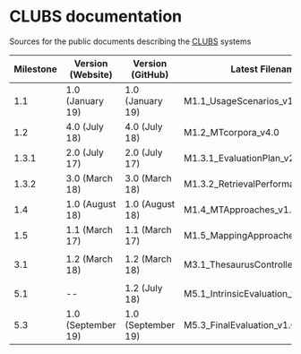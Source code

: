 # CLUBS documentation
Sources for the public documents describing the [CLUBS](https://www.clubs-project.eu) systems

| Milestone | Version (Website)    | Version (GitHub)     | Latest Filename                    | Public? | Completed? |
|-----------|----------------------|----------------------|------------------------------------|---------|------------|
| 1.1       | 1.0 (January 19)     | 1.0 (January 19)     | M1.1_UsageScenarios_v1.0           | yes     | yes        |
| 1.2       | 4.0 (July 18)        | 4.0 (July 18)        | M1.2_MTcorpora_v4.0                | yes     | yes        |
| 1.3.1     | 2.0 (July 17)        | 2.0 (July 17)        | M1.3.1_EvaluationPlan_v2.0         | yes     | yes        |
| 1.3.2     | 3.0 (March 18)       | 3.0 (March 18)       | M1.3.2_RetrievalPerformance_v3.0   | yes     | yes        |
| 1.4       | 1.0 (August 18)      | 1.0 (August 18)      | M1.4_MTApproaches_v1.0             | yes     | yes        |
| 1.5       | 1.1 (March 17)       | 1.1 (March 17)       | M1.5_MappingApproaches_v1.1        | yes     | yes        |
|           |                      |                      |                                    |         |            |
| 3.1       | 1.2 (March 18)       | 1.2 (March 18)       | M3.1_ThesaurusControlledTerms_v1.2 | yes     | yes        |
|           |                      |                      |                                    |         |            |
| 5.1       | --                   | 1.2 (July 18)        | M5.1_IntrinsicEvaluation_v1.2      | no      | no         |
| 5.3       | 1.0 (September 19)   | 1.0 (September 19)   | M5.3_FinalEvaluation_v1.0          | yes     | yes        |
